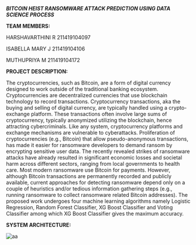 ***BITCOIN HEIST RANSOMWARE ATTACK PREDICTION USING DATA SCIENCE PROCESS***

**TEAM MEMBERS:**

HARSHAVARTHINI R 211419104097

ISABELLA MARY J  211419104106

MUTHUPRIYA M     211419104172

**PROJECT DESCRIPTION:**

The cryptocurrencies, such as Bitcoin, are a form of digital currency designed to work outside of the traditional banking ecosystem. Cryptocurrencies are decentralized 
currencies that use blockchain technology to record transactions. Cryptocurrency transactions, aka the buying and selling of digital currency, are typically handled using a crypto-exchange platform. These transactions often involve large sums of cryptocurrency, typically anonymized utilizing the blockchain, hence attracting cybercriminals. Like any system, cryptocurrency platforms and exchange mechanisms are vulnerable to cyberattacks. Proliferation of cryptocurrencies (e.g., Bitcoin) that allow pseudo-anonymous transactions, has made it easier for ransomware developers to demand ransom by encrypting sensitive user data. The recently revealed strikes of 
ransomware attacks have already resulted in significant economic losses and societal harm across different sectors, ranging from local governments to health care. Most 
modern ransomware use Bitcoin for payments. However, although Bitcoin transactions are permanently recorded and publicly available, current approaches for detecting 
ransomware depend only on a couple of heuristics and/or tedious information gathering steps (e.g., running ransomware to collect ransomware related Bitcoin addresses).
The proposed work undergoes four machine learning algorithms namely Logistic Regression, Random Forest Classifier, XG Boost Classifier and Voting Classifier among which XG Boost Classifier gives the maximum accuracy.

**SYSTEM ARCHITECTURE:**

![aa](https://user-images.githubusercontent.com/78010188/230545754-1fc26720-37f7-4cc9-93fc-9e3ec7519569.jpg)
